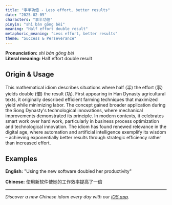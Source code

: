 ```yaml
---
title: "事半功倍 - Less effort, better results"
date: "2025-02-05"
characters: "事半功倍"
pinyin: "shì bàn gōng bèi"
meaning: "Half effort double result"
metaphoric_meaning: "Less effort, better results"
theme: "Success & Perseverance"
---
```


**Pronunciation:** *shì bàn gōng bèi*  
**Literal meaning:** Half effort double result

## Origin & Usage

This mathematical idiom describes situations where half (半) the effort (事) yields double (倍) the result (功). First appearing in Han Dynasty agricultural texts, it originally described efficient farming techniques that maximized yield while minimizing labor. The concept gained broader application during the Song Dynasty's technological innovations, where mechanical improvements demonstrated its principle. In modern contexts, it celebrates smart work over hard work, particularly in business process optimization and technological innovation. The idiom has found renewed relevance in the digital age, where automation and artificial intelligence exemplify its wisdom – achieving exponentially better results through strategic efficiency rather than increased effort.

## Examples

**English:** "Using the new software doubled her productivity"

**Chinese:** 使用新软件使她的工作效率提高了一倍

---

*Discover a new Chinese idiom every day with our [iOS app](https://apps.apple.com/us/app/daily-chinese-idioms/id6740611324).*

